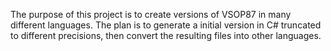 The purpose of this project is to create versions of VSOP87 in many different languages.  The plan is to generate a initial version in C# truncated to different
precisions, then convert the resulting files into other languages.